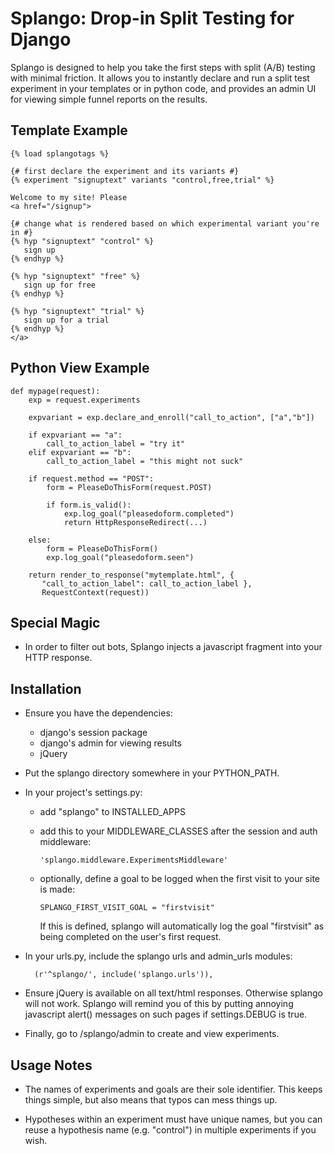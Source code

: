 # Splango: Drop-in Split Testing for Django

Splango is designed to help you take the first steps with split (A/B)
testing with minimal friction.  It allows you to instantly declare and run a
split test experiment in your templates or in python code, and provides an
admin UI for viewing simple funnel reports on the results.

## Template Example

    {% load splangotags %}

    {# first declare the experiment and its variants #}
    {% experiment "signuptext" variants "control,free,trial" %}

    Welcome to my site! Please
    <a href="/signup">

    {# change what is rendered based on which experimental variant you're in #}
    {% hyp "signuptext" "control" %}
       sign up
    {% endhyp %}

    {% hyp "signuptext" "free" %}
       sign up for free
    {% endhyp %}

    {% hyp "signuptext" "trial" %}
       sign up for a trial
    {% endhyp %}
    </a>


## Python View Example

    def mypage(request):
        exp = request.experiments

        expvariant = exp.declare_and_enroll("call_to_action", ["a","b"])

        if expvariant == "a":
            call_to_action_label = "try it"
        elif expvariant == "b":
            call_to_action_label = "this might not suck"

        if request.method == "POST":
            form = PleaseDoThisForm(request.POST)

            if form.is_valid():
                exp.log_goal("pleasedoform.completed")
                return HttpResponseRedirect(...)

        else:
            form = PleaseDoThisForm()
            exp.log_goal("pleasedoform.seen")

        return render_to_response("mytemplate.html", { 
           "call_to_action_label": call_to_action_label },
           RequestContext(request))


## Special Magic

* In order to filter out bots, Splango injects a javascript fragment into
  your HTTP response.


## Installation

* Ensure you have the dependencies:
  * django's session package
  * django's admin for viewing results
  * jQuery

* Put the splango directory somewhere in your PYTHON_PATH.

* In your project's settings.py:

  * add "splango" to INSTALLED_APPS

  * add this to your MIDDLEWARE_CLASSES after the session and auth
    middleware:

        'splango.middleware.ExperimentsMiddleware'

  * optionally, define a goal to be logged when the first visit to your site
    is made:

        SPLANGO_FIRST_VISIT_GOAL = "firstvisit"

    If this is defined, splango will automatically log the goal "firstvisit"
    as being completed on the user's first request.

* In your urls.py, include the splango urls and admin_urls modules:

        (r'^splango/', include('splango.urls')),

* Ensure jQuery is available on all text/html responses. Otherwise splango
  will not work. Splango will remind you of this by putting annoying
  javascript alert() messages on such pages if settings.DEBUG is true.

* Finally, go to /splango/admin to create and view experiments.


## Usage Notes

* The names of experiments and goals are their sole identifier. This keeps
  things simple, but also means that typos can mess things up.

* Hypotheses within an experiment must have unique names, but you can reuse
  a hypothesis name (e.g. "control") in multiple experiments if you wish.
